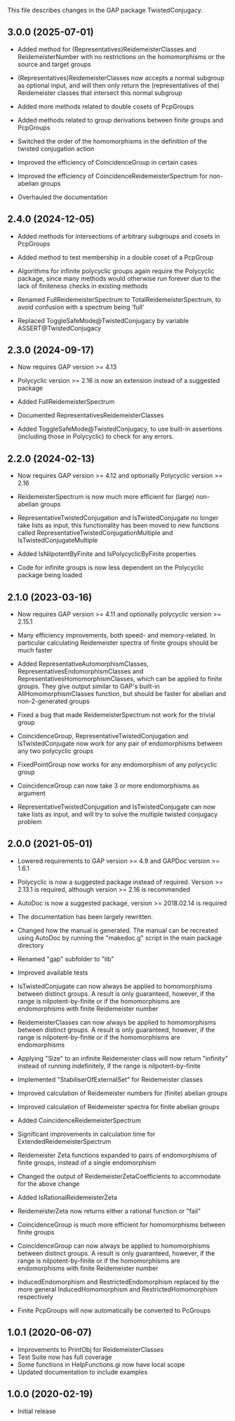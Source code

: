 This file describes changes in the GAP package TwistedConjugacy.


3.0.0 (2025-07-01)
------------------

- Added method for (Representatives)ReidemeisterClasses and ReidemeisterNumber
  with no restrictions on the homomorphisms or the source and target groups
- (Representatives)ReidemeisterClasses now accepts a normal subgroup as
  optional input, and will then only return the (representatives of the)
  Reidemeister classes that intersect this normal subgroup
  
- Added more methods related to double cosets of PcpGroups

- Added methods related to group derivations between finite groups and
  PcpGroups

- Switched the order of the homomorphisms in the definition of the twisted
  conjugation action

- Improved the efficiency of CoincidenceGroup in certain cases
- Improved the efficiency of CoincidenceReidemeisterSpectrum for non-abelian
  groups
  
- Overhauled the documentation



2.4.0 (2024-12-05)
------------------

- Added methods for intersections of arbitrary subgroups and cosets in
  PcpGroups
- Added method to test membership in a double coset of a PcpGroup

- Algorithms for infinite polycyclic groups again require the Polycyclic
  package, since many methods would otherwise run forever due to the lack of
  finiteness checks in existing methods

- Renamed FullReidemeisterSpectrum to TotalReidemeisterSpectrum, to avoid
  confusion with a spectrum being 'full'
  
- Replaced ToggleSafeMode@TwistedConjugacy by variable ASSERT@TwistedConjugacy



2.3.0 (2024-09-17)
------------------

- Now requires GAP version >= 4.13
- Polycyclic version >= 2.16 is now an extension instead of a suggested package

- Added FullReidemeisterSpectrum
- Documented RepresentativesReidemeisterClasses

- Added ToggleSafeMode@TwistedConjugacy, to use built-in assertions (including
  those in Polycyclic) to check for any errors.



2.2.0 (2024-02-13)
------------------

- Now requires GAP version >= 4.12 and optionally Polycyclic version >= 2.16

- ReidemeisterSpectrum is now much more efficient for (large) non-abelian
  groups

- RepresentativeTwistedConjugation and IsTwistedConjugate no longer take lists
  as input, this functionality has been moved to new functions called
  RepresentativeTwistedConjugationMultiple and IsTwistedConjugateMultiple

- Added IsNilpotentByFinite and IsPolycyclicByFinite properties
- Code for infinite groups is now less dependent on the Polycyclic package
  being loaded



2.1.0 (2023-03-16)
------------------

- Now requires GAP version >= 4.11 and optionally polycyclic version >= 2.15.1

- Many efficiency improvements, both speed- and memory-related. In particular
  calculating Reidemeister spectra of finite groups should be much faster

- Added RepresentativeAutomorphismClasses, RepresentativesEndomorphismClasses
  and RepresentativesHomomorphismClasses, which can be applied to finite
  groups. They give output similar to GAP's built-in AllHomomorphismClasses
  function, but should be faster for abelian and non-2-generated groups

- Fixed a bug that made ReidemeisterSpectrum not work for the trivial group

- CoincidenceGroup, RepresentativeTwistedConjugation and IsTwistedConjugate
  now work for any pair of endomorphisms between any two polycyclic groups
- FixedPointGroup now works for any endomorphism of any polycyclic group

- CoincidenceGroup can now take 3 or more endomorphisms as argument
- RepresentativeTwistedConjugation and IsTwistedConjugate can now take lists
  as input, and will try to solve the multiple twisted conjugacy problem



2.0.0 (2021-05-01)
------------------

- Lowered requirements to GAP version >= 4.9 and GAPDoc version >= 1.6.1
- Polycyclic is now a suggested package instead of required. Version >= 2.13.1
  is required, although version >= 2.16 is recommended
- AutoDoc is now a suggested package, version >= 2018.02.14 is required

- The documentation has been largely rewritten.

- Changed how the manual is generated. The manual can be recreated using
  AutoDoc by running the "makedoc.g" script in the main package directory
- Renamed "gap" subfolder to "lib"
- Improved available tests


- IsTwistedConjugate can now always be applied to homomorphisms between
  distinct groups. A result is only guaranteed, however, if the range is
  nilpotent-by-finite or if the homomorphisms are endomorphisms with finite
  Reidemeister number

- ReidemeisterClasses can now always be applied to homomorphisms between
  distinct groups. A result is only guaranteed, however, if the range is
  nilpotent-by-finite or if the homomorphisms are endomorphisms
- Applying "Size" to an infinite Reidemeister class will now return "infinity"
  instead of running indefinitely, if the range is nilpotent-by-finite
- Implemented "StabiliserOfExternalSet" for Reidemeister classes

- Improved calculation of Reidemeister numbers for (finite) abelian groups

- Improved calculation of Reidemeister spectra for finite abelian groups
- Added CoincidenceReidemeisterSpectrum
- Significant improvements in calculation time for
  ExtendedReidemeisterSpectrum

- Reidemeister Zeta functions expanded to pairs of endomorphisms of finite
  groups, instead of a single endomorphism
- Changed the output of ReidemeisterZetaCoefficients to accommodate for the
  above change
- Added IsRationalReidemeisterZeta
- ReidemeisterZeta now returns either a rational function or "fail"

- CoincidenceGroup is much more efficient for homomorphisms between finite
  groups
- CoincidenceGroup can now always be applied to homomorphisms between
  distinct groups. A result is only guaranteed, however, if the range is
  nilpotent-by-finite or if the homomorphisms are endomorphisms with finite
  Reidemeister number

- InducedEndomorphism and RestrictedEndomorphism replaced by the more general
  InducedHomomorphism and RestrictedHomomorphism respectively

- Finite PcpGroups will now automatically be converted to PcGroups



1.0.1 (2020-06-07)
------------------

- Improvements to PrintObj for ReidemeisterClasses
- Test Suite now has full coverage
- Some functions in HelpFunctions.gi now have local scope
- Updated documentation to include examples



1.0.0 (2020-02-19)
------------------

- Initial release
